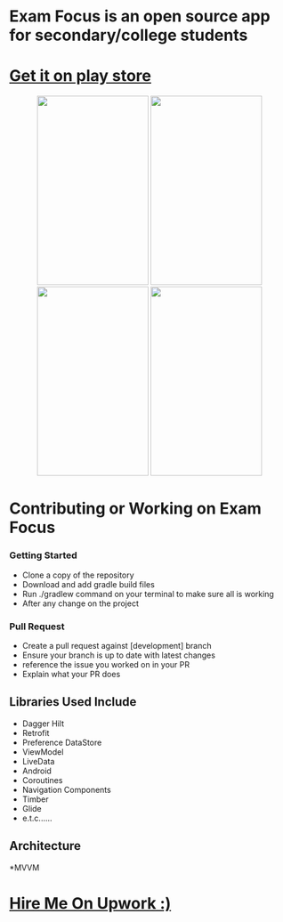 # Exam Focus is an open source app for secondary/college students

<h1><a href="https://play.google.com/store/apps/details?id=com.bayoku.examfocus&hl=en_US&gl">Get it on play store</a></h1>

<p align="center">
  <img src="https://user-images.githubusercontent.com/35488181/160234647-d8070307-e5bb-4eed-98f8-baa4116f8a5a.png" width="200" height="340">
<img src="https://user-images.githubusercontent.com/35488181/160234651-e3973ffa-915b-4495-952c-1e96010973d5.png" width="200" height="340">
<img src="https://user-images.githubusercontent.com/35488181/160234657-f111eb02-a157-487c-b217-dda95160c031.png" width="200" height="340">
  <img src="https://user-images.githubusercontent.com/35488181/160234663-d129c99f-b2dd-47ec-b8c5-b27300761e84.png" width="200" height="340">
</p>

# Contributing or Working on Exam Focus

### Getting Started
* Clone a copy of the repository
* Download and add gradle build files
* Run ./gradlew command on your terminal to make sure all is working
* After any change on the project

### Pull Request
* Create a pull request against [development] branch
* Ensure your branch is up to date with latest changes
* reference the issue you worked on in your PR
* Explain what your PR does

## Libraries Used Include
* Dagger Hilt
* Retrofit
* Preference DataStore
* ViewModel
* LiveData
* Android
* Coroutines
* Navigation Components
* Timber
* Glide
* e.t.c......

## Architecture
*MVVM


<h1><a href="https://www.upwork.com/freelancers/~01bec4c94711ab5926">Hire Me On Upwork :)</a></h1>
